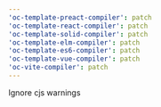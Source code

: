 ```yaml
---
'oc-template-preact-compiler': patch
'oc-template-react-compiler': patch
'oc-template-solid-compiler': patch
'oc-template-elm-compiler': patch
'oc-template-es6-compiler': patch
'oc-template-vue-compiler': patch
'oc-vite-compiler': patch
---
```


Ignore cjs warnings
